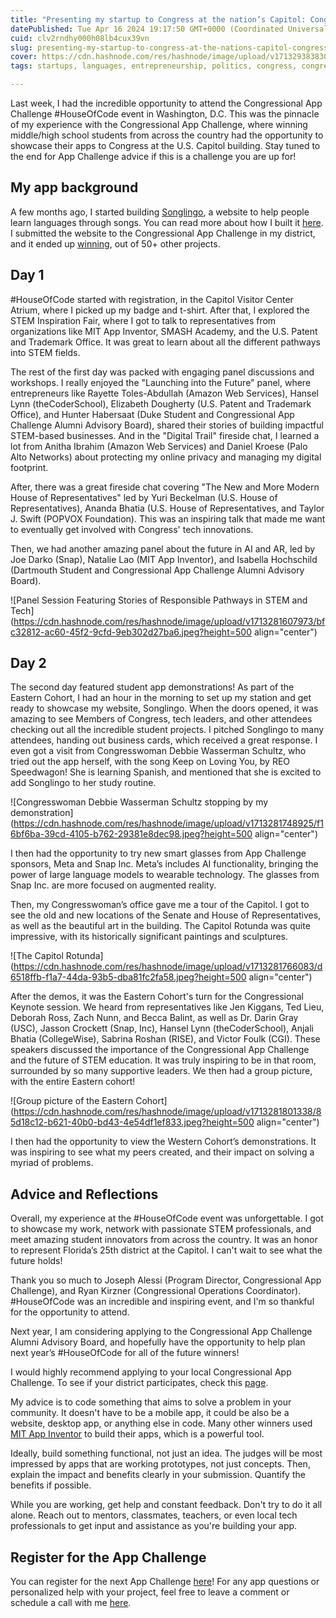 ```yaml
---
title: "Presenting my startup to Congress at the nation’s Capitol: Congressional App Challenge’s #HouseOfCode"
datePublished: Tue Apr 16 2024 19:17:50 GMT+0000 (Coordinated Universal Time)
cuid: clv2rndhy000h08lb4cux39vn
slug: presenting-my-startup-to-congress-at-the-nations-capitol-congressional-app-challenges-houseofcode
cover: https://cdn.hashnode.com/res/hashnode/image/upload/v1713293838308/552d8b7e-e0e3-4535-afb1-55ad230decce.png
tags: startups, languages, entrepreneurship, politics, congress, congressional-app-challenge, houseofcode

---
```


Last week, I had the incredible opportunity to attend the Congressional App Challenge #HouseOfCode event in Washington, D.C. This was the pinnacle of my experience with the Congressional App Challenge, where winning middle/high school students from across the country had the opportunity to showcase their apps to Congress at the U.S. Capitol building. Stay tuned to the end for App Challenge advice if this is a challenge you are up for!

## My app background

A few months ago, I started building [Songlingo](https://song-lingo.com), a website to help people learn languages through songs. You can read more about how I built it [here](https://blog.adamelitzur.com/6-weeks-of-building-my-dream-with-buildspace-nights-weekends). I submitted the website to the Congressional App Challenge in my district, and it ended up [winning](https://www.congressionalappchallenge.us/23-FL25/), out of 50+ other projects.

## Day 1

#HouseOfCode started with registration, in the Capitol Visitor Center Atrium, where I picked up my badge and t-shirt. After that, I explored the STEM Inspiration Fair, where I got to talk to representatives from organizations like MIT App Inventor, SMASH Academy, and the U.S. Patent and Trademark Office. It was great to learn about all the different pathways into STEM fields.

The rest of the first day was packed with engaging panel discussions and workshops. I really enjoyed the "Launching into the Future" panel, where entrepreneurs like Rayette Toles-Abdullah (Amazon Web Services), Hansel Lynn (theCoderSchool), Elizabeth Dougherty (U.S. Patent and Trademark Office), and Hunter Habersaat (Duke Student and Congressional App Challenge Alumni Advisory Board), shared their stories of building impactful STEM-based businesses. And in the "Digital Trail" fireside chat, I learned a lot from Anitha Ibrahim (Amazon Web Services) and Daniel Kroese (Palo Alto Networks) about protecting my online privacy and managing my digital footprint.

After, there was a great fireside chat covering "The New and More Modern House of Representatives" led by Yuri Beckelman (U.S. House of Representatives), Ananda Bhatia (U.S. House of Representatives, and Taylor J. Swift (POPVOX Foundation). This was an inspiring talk that made me want to eventually get involved with Congress' tech innovations.

Then, we had another amazing panel about the future in AI and AR, led by Joe Darko (Snap), Natalie Lao (MIT App Inventor), and Isabella Hochschild (Dartmouth Student and Congressional App Challenge Alumni Advisory Board).

![Panel Session Featuring Stories of Responsible Pathways in STEM and Tech](https://cdn.hashnode.com/res/hashnode/image/upload/v1713281607973/bfc32812-ac60-45f2-9cfd-9eb302d27ba6.jpeg?height=500 align="center")

## Day 2

The second day featured student app demonstrations! As part of the Eastern Cohort, I had an hour in the morning to set up my station and get ready to showcase my website, Songlingo. When the doors opened, it was amazing to see Members of Congress, tech leaders, and other attendees checking out all the incredible student projects. I pitched Songlingo to many attendees, handing out business cards, which received a great response. I even got a visit from Congresswoman Debbie Wasserman Schultz, who tried out the app herself, with the song Keep on Loving You, by REO Speedwagon! She is learning Spanish, and mentioned that she is excited to add Songlingo to her study routine.

![Congresswoman Debbie Wasserman Schultz stopping by my demonstration](https://cdn.hashnode.com/res/hashnode/image/upload/v1713281748925/f16bf6ba-39cd-4105-b762-29381e8dec98.jpeg?height=500 align="center")

I then had the opportunity to try new smart glasses from App Challenge sponsors, Meta and Snap Inc. Meta’s includes AI functionality, bringing the power of large language models to wearable technology. The glasses from Snap Inc. are more focused on augmented reality.

Then, my Congresswoman’s office gave me a tour of the Capitol. I got to see the old and new locations of the Senate and House of Representatives, as well as the beautiful art in the building. The Capitol Rotunda was quite impressive, with its historically significant paintings and sculptures.

![The Capitol Rotunda](https://cdn.hashnode.com/res/hashnode/image/upload/v1713281766083/d6518ffb-f1a7-44da-93b5-dba81fc2fa58.jpeg?height=500 align="center")

After the demos, it was the Eastern Cohort's turn for the Congressional Keynote session. We heard from representatives like Jen Kiggans, Ted Lieu, Deborah Ross, Zach Nunn, and Becca Balint, as well as Dr. Darin Gray (USC), Jasson Crockett (Snap, Inc), Hansel Lynn (theCoderSchool), Anjali Bhatia (CollegeWise), Sabrina Roshan (RISE), and Victor Foulk (CGI). These speakers discussed the importance of the Congressional App Challenge and the future of STEM education. It was truly inspiring to be in that room, surrounded by so many supportive leaders. We then had a group picture, with the entire Eastern cohort!

![Group picture of the Eastern Cohort](https://cdn.hashnode.com/res/hashnode/image/upload/v1713281801338/85d18c12-b621-40b0-bd43-4e54df1ef833.jpeg?height=500 align="center")

I then had the opportunity to view the Western Cohort’s demonstrations. It was inspiring to see what my peers created, and their impact on solving a myriad of problems.

## Advice and Reflections

Overall, my experience at the #HouseOfCode event was unforgettable. I got to showcase my work, network with passionate STEM professionals, and meet amazing student innovators from across the country. It was an honor to represent Florida’s 25th district at the Capitol. I can't wait to see what the future holds!

Thank you so much to Joseph Alessi (Program Director, Congressional App Challenge), and Ryan Kirzner (Congressional Operations Coordinator). #HouseOfCode was an incredible and inspiring event, and I'm so thankful for the opportunity to attend.

Next year, I am considering applying to the Congressional App Challenge Alumni Advisory Board, and hopefully have the opportunity to help plan next year’s #HouseOfCode for all of the future winners!

I would highly recommend applying to your local Congressional App Challenge. To see if your district participates, check this [page](https://www.congressionalappchallenge.us/students/participating-districts/).

My advice is to code something that aims to solve a problem in your community. It doesn't have to be a mobile app, it could be also be a website, desktop app, or anything else in code. Many other winners used [MIT App Inventor](https://appinventor.mit.edu/) to build their apps, which is a powerful tool.

Ideally, build something functional, not just an idea. The judges will be most impressed by apps that are working prototypes, not just concepts. Then, explain the impact and benefits clearly in your submission. Quantify the benefits if possible.

While you are working, get help and constant feedback. Don't try to do it all alone. Reach out to mentors, classmates, teachers, or even local tech professionals to get input and assistance as you're building your app.

## Register for the App Challenge

You can register for the next App Challenge [here](https://www.congressionalappchallenge.us/)! For any app questions or personalized help with your project, feel free to leave a comment or schedule a call with me [here](https://cal.com/adamelitzur).
